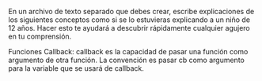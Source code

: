 En un archivo de texto separado que debes crear, escribe explicaciones de los siguientes conceptos como si se lo estuvieras explicando a un niño de 12 años. Hacer esto te ayudará a descubrir rápidamente cualquier agujero en tu comprensión.

Funciones Callback: callback es la capacidad de pasar una función como argumento de otra función. La convención es pasar cb como argumento para la variable que se usará de callback.